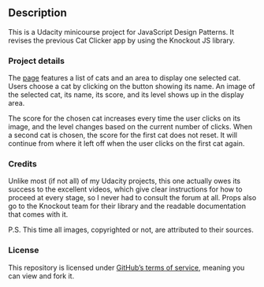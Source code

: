 ## Description

This is a Udacity minicourse project for JavaScript Design Patterns. It revises the previous Cat Clicker app by using the Knockout JS library.

### Project details

The [page](http://lagracia.github.io/cat-clicker-knockout/) features a list of cats and an area to display one selected cat. Users choose a cat by clicking on the button showing its name. An image of the selected cat, its name, its score, and its level shows up in the display area.

The score for the chosen cat increases every time the user clicks on its image, and the level changes based on the current number of clicks. When a second cat is chosen, the score for the first cat does not reset. It will continue from where it left off when the user clicks on the first cat again.

### Credits

Unlike most (if not all) of my Udacity projects, this one actually owes its success to the excellent videos, which give clear instructions for how to proceed at every stage, so I never had to consult the forum at all. Props also go to the Knockout team for their library and the readable documentation that comes with it.

P.S. This time all images, copyrighted or not, are attributed to their sources.

### License

This repository is licensed under [GitHub’s terms of service](https://help.github.com/articles/github-terms-of-service/), meaning you can view and fork it.